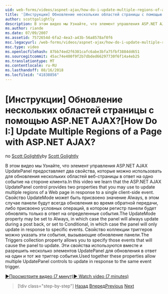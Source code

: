 ```yaml
---
uid: web-forms/videos/aspnet-ajax/how-do-i-update-multiple-regions-of-a-page-with-aspnet-ajax
title: '[Инструкции] Обновление нескольких областей страницы с помощью ASP.NET AJAX? | Документы Майкрософт'
author: scottgolightly
description: В этом видео мы Узнайте, что элемент управления ASP.NET AJAX UpdatePanel предоставляет два свойства, которые можно использовать для обновления нескольких областей веб-страницы в ответ...
ms.author: riande
ms.date: 07/09/2007
ms.assetid: 7572654d-6fa2-4ea3-a43b-56a8578af0f6
msc.legacyurl: /web-forms/videos/aspnet-ajax/how-do-i-update-multiple-regions-of-a-page-with-aspnet-ajax
msc.type: video
ms.openlocfilehash: 87bb74ed2f6301cafc6abe3bfa75fbf3884dd651
ms.sourcegitcommit: 45ac74e400f9f2b7dbded66297730f6f14a4eb25
ms.translationtype: MT
ms.contentlocale: ru-RU
ms.lasthandoff: 08/16/2018
ms.locfileid: "41838856"
---
```

<a name="how-do-i-update-multiple-regions-of-a-page-with-aspnet-ajax"></a><span data-ttu-id="c72ea-104">[Инструкции] Обновление нескольких областей страницы с помощью ASP.NET AJAX?</span><span class="sxs-lookup"><span data-stu-id="c72ea-104">[How Do I:] Update Multiple Regions of a Page with ASP.NET AJAX?</span></span>
====================
<span data-ttu-id="c72ea-105">по [Scott Golightly](https://github.com/scottgolightly)</span><span class="sxs-lookup"><span data-stu-id="c72ea-105">by [Scott Golightly](https://github.com/scottgolightly)</span></span>

<span data-ttu-id="c72ea-106">В этом видео мы Узнайте, что элемент управления ASP.NET AJAX UpdatePanel предоставляет два свойства, которые можно использовать для обновления нескольких областей веб-страницы в ответ на одно событие на стороне клиента.</span><span class="sxs-lookup"><span data-stu-id="c72ea-106">In this video we learn that the ASP.NET AJAX UpdatePanel control provides two properties that you may use to update multiple regions of a Web page in response to a single client-side event.</span></span> <span data-ttu-id="c72ea-107">Свойство UpdateMode может быть присвоено значение Always, в этом случае панели будут всегда обновления во время обратной передачи, либо присвоено условных операций, в котором регистр панели будет обновлять только в ответ на определенные события.</span><span class="sxs-lookup"><span data-stu-id="c72ea-107">The UpdateMode property may be set to Always, in which case the panel will always update during a post back, or set to Conditional, in which case the panel will only update in response to specific events.</span></span> <span data-ttu-id="c72ea-108">Свойство коллекции триггеров можно указать эти события, вызывающие обновление панели.</span><span class="sxs-lookup"><span data-stu-id="c72ea-108">The Triggers collection property allows you to specify those events that will cause the panel to update.</span></span> <span data-ttu-id="c72ea-109">Эти свойства используются вместе и разрешить несколько элементов UpdatePanel для обновления в ответ на один и тот же триггер события.</span><span class="sxs-lookup"><span data-stu-id="c72ea-109">Used together these properties allow multiple UpdatePanel controls to update in response to the same event trigger.</span></span>

[<span data-ttu-id="c72ea-110">&#9654;Просмотрите видео (7 минут)</span><span class="sxs-lookup"><span data-stu-id="c72ea-110">&#9654; Watch video (7 minutes)</span></span>](https://channel9.msdn.com/Blogs/ASP-NET-Site-Videos/how-do-i-update-multiple-regions-of-a-page-with-aspnet-ajax)

> [!div class="step-by-step"]
> <span data-ttu-id="c72ea-111">[Назад](how-do-i-implement-the-ajax-after-processing-pattern.md)
> [Вперед](how-do-i-choose-between-methods-of-ajax-page-updates.md)</span><span class="sxs-lookup"><span data-stu-id="c72ea-111">[Previous](how-do-i-implement-the-ajax-after-processing-pattern.md)
[Next](how-do-i-choose-between-methods-of-ajax-page-updates.md)</span></span>
